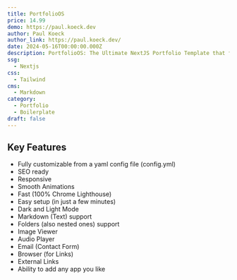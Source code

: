 ```yaml
---
title: PortfolioOS
price: 14.99
demo: https://paul.koeck.dev
author: Paul Koeck
author_link: https://paul.koeck.dev/
date: 2024-05-16T00:00:00.000Z
description: PortfolioOS: The Ultimate NextJS Portfolio Template that feels like an Operating System
ssg:
  - Nextjs
css:
  - Tailwind
cms:
  - Markdown
category:
  - Portfolio
  - Boilerplate
draft: false
---
```


## Key Features

- Fully customizable from a yaml config file (config.yml)
- SEO ready
- Responsive
- Smooth Animations
- Fast (100% Chrome Lighthouse)
- Easy setup (in just a few minutes)
- Dark and Light Mode
- Markdown (Text) support
- Folders (also nested ones) support
- Image Viewer
- Audio Player
- Email (Contact Form)
- Browser (for Links)
- External Links
- Ability to add any app you like